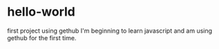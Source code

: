 # hello-world
first project using gethub
I'm beginning to learn javascript and am using gethub for the first time.
